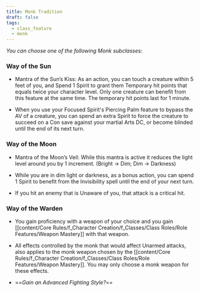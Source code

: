 ```yaml
---
title: Monk Tradition
draft: false
tags:
  - class_feature
  - monk
---
```

*You can choose one of the following Monk subclasses:*

### Way of the Sun

- Mantra of the Sun’s Kiss: As an action, you can touch a creature within 5 feet of you, and Spend 1 Spirit to grant them Temporary hit points that equals twice your character level. Only one creature can benefit from this feature at the same time. The temporary hit points last for 1 minute.

- When you use your Focused Spirit's Piercing Palm feature to bypass the AV of a creature, you can spend an extra Spirit to force the creature to succeed on a Con save against your martial Arts DC, or become blinded until the end of its next turn.

### Way of the Moon

- Mantra of the Moon’s Veil: While this mantra is active it reduces the light level around you by 1 increment. (Bright → Dim; Dim → Darkness)

- While you are in dim light or darkness, as a bonus action, you can spend 1 Spirit to benefit from the Invisibility spell until the end of your next turn.

- If you hit an enemy that is Unaware of you, that attack is a critical hit.

### Way of the Warden

- You gain proficiency with a weapon of your choice and you gain [[content/Core Rules/f_Character Creation/f_Classes/Class Roles/Role Features/Weapon Mastery]] with that weapon.

- All effects controlled by the monk that would affect Unarmed attacks, also applies to the monk weapon chosen by the [[content/Core Rules/f_Character Creation/f_Classes/Class Roles/Role Features/Weapon Mastery]]. You may only choose a monk weapon for these effects.

- ==*Gain an Advanced Fighting Style?*==